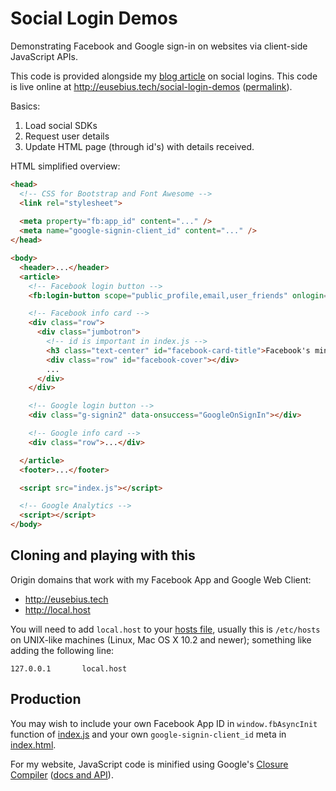 # Social Login Demos
Demonstrating Facebook and Google sign-in on websites via client-side JavaScript APIs.

This code is provided alongside my [blog article](http://eusebius.tech/blog/social-logins/) on social logins. This code is live online at http://eusebius.tech/social-login-demos ([permalink](http://eugenius1.github.io/social-login-demos)).

Basics:

1. Load social SDKs
2. Request user details
3. Update HTML page (through id's) with details received.

HTML simplified overview:

```html
<head>
  <!-- CSS for Bootstrap and Font Awesome -->
  <link rel="stylesheet">
  
  <meta property="fb:app_id" content="..." />
  <meta name="google-signin-client_id" content="..." />
</head>

<body>
  <header>...</header>
  <article>
    <!-- Facebook login button -->
    <fb:login-button scope="public_profile,email,user_friends" onlogin="facebookCheckLoginState();"></fb:login-button>

    <!-- Facebook info card -->
    <div class="row">
      <div class="jumbotron">
        <!-- id is important in index.js -->
        <h3 class="text-center" id="facebook-card-title">Facebook's minimum</h3>
        <div class="row" id="facebook-cover"></div>
        ...
      </div>
    </div>

    <!-- Google login button -->
    <div class="g-signin2" data-onsuccess="GoogleOnSignIn"></div>

    <!-- Google info card -->
    <div class="row">...</div>

  </article>
  <footer>...</footer>

  <script src="index.js"></script>

  <!-- Google Analytics -->
  <script></script>
</body>
```

## Cloning and playing with this

Origin domains that work with my Facebook App and Google Web Client:

- http://eusebius.tech
- http://local.host

You will need to add `local.host` to your [hosts file](https://en.wikipedia.org/wiki/Hosts_(file)#Location_in_the_file_system), usually this is `/etc/hosts` on UNIX-like machines (Linux, Mac OS X 10.2 and newer); something like adding the following line:

```
127.0.0.1       local.host
```

## Production

You may wish to include your own Facebook App ID in `window.fbAsyncInit` function of [index.js](index.js) and your own `google-signin-client_id` meta in [index.html](index.html).

For my website, JavaScript code is minified using Google's [Closure Compiler](http://closure-compiler.appspot.com/) ([docs and API](https://developers.google.com/closure/compiler/)).